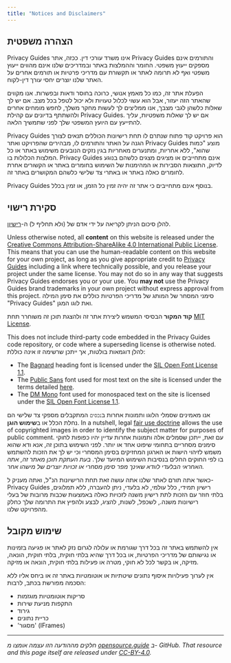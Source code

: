 ```yaml
---
title: "Notices and Disclaimers"
---
```


## הצהרה משפטית

Privacy Guides אינו משרד עורכי דין. ככזה, אתר Privacy Guides והתורמים אינם מספקים ייעוץ משפטי. החומר וההמלצות באתר ובמדריכים שלנו אינם מהווים ייעוץ משפטי ואף לא תרומה לאתר או תקשורת עם מדריכי פרטיות או תורמים אחרים על האתר שלנו יוצרים יחסי עורך דין-לקוח.

הפעלת אתר זה, כמו כל מאמץ אנושי, כרוכה בחוסר ודאות ובפשרות. אנו מקווים שהאתר הזה יעזור, אבל הוא עשוי לכלול טעויות ולא יכול לטפל בכל מצב. אם יש לך שאלות כלשהן לגבי מצבך, אנו ממליצים לך לעשות מחקר משלך, לחפש מומחים אחרים ולהשתתף בדיונים עם קהילת Privacy Guides. אם יש לך שאלות משפטיות, עליך להתייעץ עם היועץ המשפטי שלך לפני שתמשיך הלאה.

Privacy Guides הוא פרויקט קוד פתוח שנתרם לו תחת רישיונות הכוללים תנאים לצורך הגנה על האתר והתורמים לו, מבהירים שהפרויקט ואתר Privacy Guides מוצע "כמות שהוא", ללא אחריות, ומתנערים מאחריות בגין נזקים הנובעים משימוש באתר או כל המלצות הכלולות בו. Privacy Guides אינם מתחייבים או מציגים מצגים כלשהם בנוגע לדיוק, התוצאות הסבירות או המהימנות של השימוש בחומרים באתר או הקשורים אחרת לחומרים כאלה באתר או באתרי צד שלישי כלשהם המקושרים באתר זה.

Privacy Guides בנוסף אינם מתחייבים כי אתר זה יהיה זמין כל הזמן, או זמין בכלל.

## סקירת רישוי

<div class="admonition danger" markdown>

להלן סיכום הניתן לקריאה על ידי אדם של (ולא תחליף ל) ה-[רישיון](/license).

</div>

Unless otherwise noted, all **content** on this website is released under the [Creative Commons Attribution-ShareAlike 4.0 International Public License](https://github.com/privacyguides/privacyguides.org/tree/main/LICENSE). This means that you can use the human-readable content on this website for your own project, as long as you give appropriate credit to [Privacy Guides](https://www.privacyguides.org) including a link where technically possible, and you release your project under the same license. You may not do so in any way that suggests Privacy Guides endorses you or your use. You **may not** use the Privacy Guides brand trademarks in your own project without express approval from this project. סימני המסחר של המותג של מדריכי הפרטיות כוללים את סימן המילה "Privacy Guides" ואת לוגו המגן.

**קוד המקור** הבסיסי המשמש ליצירת אתר זה ולהצגת תוכן זה משוחרר תחת [MIT License](https://github.com/privacyguides/privacyguides.org/tree/main/LICENSE-CODE).

This does not include third-party code embedded in the Privacy Guides code repository, or code where a superseding license is otherwise noted. להלן דוגמאות בולטות, אך ייתכן שרשימה זו אינה כוללת:

* The [Bagnard](https://github.com/privacyguides/brand/tree/67166ed8b641d8ac1837d0b75329e02ed4056704/fonts/Bagnard) heading font is licensed under the [SIL Open Font License 1.1](https://github.com/privacyguides/brand/blob/67166ed8b641d8ac1837d0b75329e02ed4056704/fonts/Bagnard/LICENSE.txt).
* The [Public Sans](https://github.com/privacyguides/brand/tree/67166ed8b641d8ac1837d0b75329e02ed4056704/fonts/Public%20Sans) font used for most text on the site is licensed under the terms detailed [here](https://github.com/privacyguides/brand/blob/67166ed8b641d8ac1837d0b75329e02ed4056704/fonts/Public%20Sans/LICENSE.txt).
* The [DM Mono](https://github.com/privacyguides/brand/tree/67166ed8b641d8ac1837d0b75329e02ed4056704/fonts/DM%20Mono) font used for monospaced text on the site is licensed under the [SIL Open Font License 1.1](https://github.com/privacyguides/brand/blob/67166ed8b641d8ac1837d0b75329e02ed4056704/fonts/DM%20Mono/LICENSE.txt).

אנו מאמינים שסמלי הלוגו ותמונות אחרות ב`נכסים` המתקבלים מספקי צד שלישי הם נחלת הכלל או ב**שימוש הוגן**. In a nutshell, legal [fair use doctrine](https://copyright.gov/fair-use/more-info.html) allows the use of copyrighted images in order to identify the subject matter for purposes of public comment. עם זאת, ייתכן שסמלים אלה ותמונות אחרות עדיין יהיו כפופות לחוקי סימנים מסחריים בתחומי שיפוט אחד או יותר. לפני השימוש בתוכן זה, אנא ודא שהוא משמש לזיהוי הישות או הארגון המחזיקים בסימן המסחרי וכי יש לך את הזכות להשתמש בו לפי החוקים החלים בנסיבות השימוש המיועד שלך. *בעת העתקת תוכן מאתר זה, אתה האחראי הבלעדי לוודא שאינך מפר סימן מסחרי או זכויות יוצרים של מישהו אחר.*

כאשר אתה תורם לאתר שלנו אתה עושה זאת תחת הרישיונות הנ"ל, ואתה מעניק ל-Privacy Guides רישיון תמידי, כלל עולמי, לא בלעדי, ניתן להעברה, ללא תמלוגים, בלתי חוזר עם הזכות לתת רישיון משנה לזכויות כאלה באמצעות שכבות מרובות של בעלי רישיונות משנה., לשכפל, לשנות, להציג, לבצע ולהפיץ את התרומה שלך כחלק מהפרויקט שלנו.

## שימוש מקובל

אין להשתמש באתר זה בכל דרך שגורמת או עלולה לגרום נזק לאתר או פגיעה בזמינות או נגישותם של מדריכי הפרטיות, או בכל דרך שהיא בלתי חוקית, בלתי חוקית, הונאה, מזיקה, או בקשר לכל לא חוקי, מטרה או פעילות בלתי חוקית, הונאה או מזיקה.

אין לערוך פעילויות איסוף נתונים שיטתיות או אוטומטיות באתר זה או ביחס אליו ללא הסכמה מפורשת בכתב, לרבות:

* סריקות אוטומטיות מוגזמות
* התקפות מניעת שירות
* גירוד
* כריית נתונים
* 'מסגור' (IFrames)

---

*חלקים מההודעה הזו עצמה אומצו מ [opensource.guide](https://github.com/github/opensource.guide/blob/master/notices.md) ב- GitHub. That resource and this page itself are released under [CC-BY-4.0](https://creativecommons.org/licenses/by-sa/4.0).*
